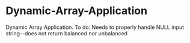# Dynamic-Array-Application
Dynamic Array Application. To do: Needs to properly handle NULL input string--does not return balanced nor unbalanced
